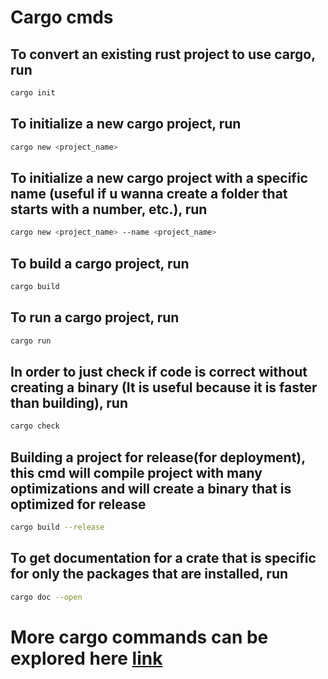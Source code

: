 # Cargo cmds

## To convert an existing rust project to use cargo, run
```bash
cargo init
```

## To initialize a new cargo project, run
```bash
cargo new <project_name>
```

## To initialize a new cargo project with a specific name (useful if u wanna create a folder that starts with a number, etc.), run
```bash
cargo new <project_name> --name <project_name>
```

## To build a cargo project, run
```bash
cargo build
```

## To run a cargo project, run
```bash
cargo run
```

## In order to just check if code is correct without creating a binary (It is useful because it is faster than building), run
```bash
cargo check
```


## Building a project for release(for deployment), this cmd will compile project with many optimizations and will create a binary that is optimized for release
```bash
cargo build --release
```


## To get documentation for a crate that is specific for only the packages that are installed, run
```bash
cargo doc --open
```


# More cargo commands can be explored here [link](https://doc.rust-lang.org/cargo/)
